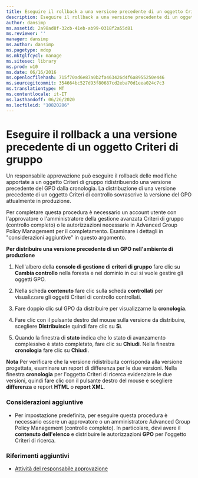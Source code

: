 ```yaml
---
title: Eseguire il rollback a una versione precedente di un oggetto Criteri di gruppo
description: Eseguire il rollback a una versione precedente di un oggetto Criteri di gruppo
author: dansimp
ms.assetid: 2a98ad8f-32cb-41eb-ab99-0318f2a55d81
ms.reviewer: ''
manager: dansimp
ms.author: dansimp
ms.pagetype: mdop
ms.mktglfcycl: manage
ms.sitesec: library
ms.prod: w10
ms.date: 06/16/2016
ms.openlocfilehash: 715f70ad6e87a0b2fa463426d4f6a8955250e446
ms.sourcegitcommit: 354664bc527d93f80687cd2eba70d1eea024c7c3
ms.translationtype: MT
ms.contentlocale: it-IT
ms.lasthandoff: 06/26/2020
ms.locfileid: "10820286"
---
```

# Eseguire il rollback a una versione precedente di un oggetto Criteri di gruppo


Un responsabile approvazione può eseguire il rollback delle modifiche apportate a un oggetto Criteri di gruppo ridistribuendo una versione precedente del GPO dalla cronologia. La distribuzione di una versione precedente di un oggetto Criteri di controllo sovrascrive la versione del GPO attualmente in produzione.

Per completare questa procedura è necessario un account utente con l'approvatore o l'amministratore della gestione avanzata Criteri di gruppo (controllo completo) o le autorizzazioni necessarie in Advanced Group Policy Management per il completamento. Esaminare i dettagli in "considerazioni aggiuntive" in questo argomento.

**Per distribuire una versione precedente di un GPO nell'ambiente di produzione**

1.  Nell'albero della **console di gestione di criteri di gruppo** fare clic su **Cambia controllo** nella foresta e nel dominio in cui si vuole gestire gli oggetti GPO.

2.  Nella scheda **contenuto** fare clic sulla scheda **controllati** per visualizzare gli oggetti Criteri di controllo controllati.

3.  Fare doppio clic sul GPO da distribuire per visualizzarne la **cronologia**.

4.  Fare clic con il pulsante destro del mouse sulla versione da distribuire, scegliere **Distribuisci**e quindi fare clic su **Sì**.

5.  Quando la finestra di **stato** indica che lo stato di avanzamento complessivo è stato completato, fare clic su **Chiudi**. Nella finestra **cronologia** fare clic su **Chiudi**.

**Nota**  Per verificare che la versione ridistribuita corrisponda alla versione progettata, esaminare un report di differenza per le due versioni. Nella finestra **cronologia** per l'oggetto Criteri di ricerca evidenziare le due versioni, quindi fare clic con il pulsante destro del mouse e scegliere **differenza** e report **HTML** o **report XML**.

 

### Considerazioni aggiuntive

-   Per impostazione predefinita, per eseguire questa procedura è necessario essere un approvatore o un amministratore Advanced Group Policy Management (controllo completo). In particolare, devi avere il **contenuto dell'elenco** e distribuire le autorizzazioni **GPO** per l'oggetto Criteri di ricerca.

### Riferimenti aggiuntivi

-   [Attività del responsabile approvazione](performing-approver-tasks-agpm30ops.md)

 

 






